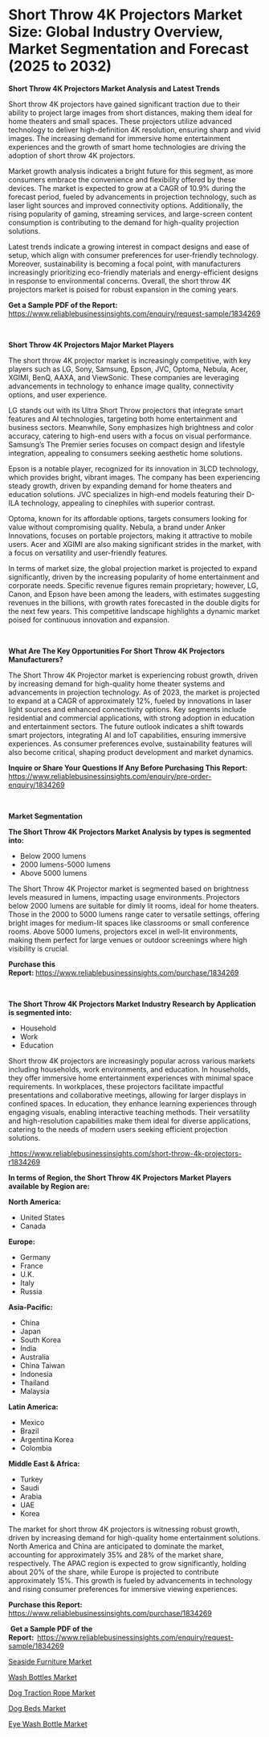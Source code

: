 <p><h1>Short Throw 4K Projectors Market Size: Global Industry Overview, Market Segmentation and Forecast (2025 to 2032)</h1></p><p><strong>Short Throw 4K Projectors Market Analysis and Latest Trends</strong></p>
<p><p>Short throw 4K projectors have gained significant traction due to their ability to project large images from short distances, making them ideal for home theaters and small spaces. These projectors utilize advanced technology to deliver high-definition 4K resolution, ensuring sharp and vivid images. The increasing demand for immersive home entertainment experiences and the growth of smart home technologies are driving the adoption of short throw 4K projectors. </p><p>Market growth analysis indicates a bright future for this segment, as more consumers embrace the convenience and flexibility offered by these devices. The market is expected to grow at a CAGR of 10.9% during the forecast period, fueled by advancements in projection technology, such as laser light sources and improved connectivity options. Additionally, the rising popularity of gaming, streaming services, and large-screen content consumption is contributing to the demand for high-quality projection solutions. </p><p>Latest trends indicate a growing interest in compact designs and ease of setup, which align with consumer preferences for user-friendly technology. Moreover, sustainability is becoming a focal point, with manufacturers increasingly prioritizing eco-friendly materials and energy-efficient designs in response to environmental concerns. Overall, the short throw 4K projectors market is poised for robust expansion in the coming years.</p></p>
<p><strong>Get a Sample PDF of the Report:&nbsp;</strong> <a href="https://www.reliablebusinessinsights.com/enquiry/request-sample/1834269?utm_campaign=950&utm_medium=2&utm_source=Github&utm_content=ia&utm_term=04042025&utm_id=short-throw-4k-projectors">https://www.reliablebusinessinsights.com/enquiry/request-sample/1834269</a></p>
<p>&nbsp;</p>
<p><strong>Short Throw 4K Projectors Major Market Players</strong></p>
<p><p>The short throw 4K projector market is increasingly competitive, with key players such as LG, Sony, Samsung, Epson, JVC, Optoma, Nebula, Acer, XGIMI, BenQ, AAXA, and ViewSonic. These companies are leveraging advancements in technology to enhance image quality, connectivity options, and user experience.</p><p>LG stands out with its Ultra Short Throw projectors that integrate smart features and AI technologies, targeting both home entertainment and business sectors. Meanwhile, Sony emphasizes high brightness and color accuracy, catering to high-end users with a focus on visual performance. Samsung’s The Premier series focuses on compact design and lifestyle integration, appealing to consumers seeking aesthetic home solutions. </p><p>Epson is a notable player, recognized for its innovation in 3LCD technology, which provides bright, vibrant images. The company has been experiencing steady growth, driven by expanding demand for home theaters and education solutions. JVC specializes in high-end models featuring their D-ILA technology, appealing to cinephiles with superior contrast. </p><p>Optoma, known for its affordable options, targets consumers looking for value without compromising quality. Nebula, a brand under Anker Innovations, focuses on portable projectors, making it attractive to mobile users. Acer and XGIMI are also making significant strides in the market, with a focus on versatility and user-friendly features. </p><p>In terms of market size, the global projection market is projected to expand significantly, driven by the increasing popularity of home entertainment and corporate needs. Specific revenue figures remain proprietary; however, LG, Canon, and Epson have been among the leaders, with estimates suggesting revenues in the billions, with growth rates forecasted in the double digits for the next few years. This competitive landscape highlights a dynamic market poised for continuous innovation and expansion.</p></p>
<p>&nbsp;</p>
<p><strong>What Are The Key Opportunities For Short Throw 4K Projectors Manufacturers?</strong></p>
<p><p>The Short Throw 4K Projector market is experiencing robust growth, driven by increasing demand for high-quality home theater systems and advancements in projection technology. As of 2023, the market is projected to expand at a CAGR of approximately 12%, fueled by innovations in laser light sources and enhanced connectivity options. Key segments include residential and commercial applications, with strong adoption in education and entertainment sectors. The future outlook indicates a shift towards smart projectors, integrating AI and IoT capabilities, ensuring immersive experiences. As consumer preferences evolve, sustainability features will also become critical, shaping product development and market dynamics.</p></p>
<p><strong>Inquire or Share Your Questions If Any Before Purchasing This Report:</strong> <a href="https://www.reliablebusinessinsights.com/enquiry/pre-order-enquiry/1834269?utm_campaign=950&utm_medium=2&utm_source=Github&utm_content=ia&utm_term=04042025&utm_id=short-throw-4k-projectors">https://www.reliablebusinessinsights.com/enquiry/pre-order-enquiry/1834269</a></p>
<p>&nbsp;</p>
<p><strong>Market Segmentation</strong></p>
<p><strong>The Short Throw 4K Projectors Market Analysis by types is segmented into:</strong></p>
<p><ul><li>Below 2000 lumens</li><li>2000 lumens-5000 lumens</li><li>Above 5000 lumens</li></ul></p>
<p><p>The Short Throw 4K Projector market is segmented based on brightness levels measured in lumens, impacting usage environments. Projectors below 2000 lumens are suitable for dimly lit rooms, ideal for home theaters. Those in the 2000 to 5000 lumens range cater to versatile settings, offering bright images for medium-lit spaces like classrooms or small conference rooms. Above 5000 lumens, projectors excel in well-lit environments, making them perfect for large venues or outdoor screenings where high visibility is crucial.</p></p>
<p><strong>Purchase this Report:&nbsp;</strong><a href="https://www.reliablebusinessinsights.com/purchase/1834269?utm_campaign=950&utm_medium=2&utm_source=Github&utm_content=ia&utm_term=04042025&utm_id=short-throw-4k-projectors">https://www.reliablebusinessinsights.com/purchase/1834269</a></p>
<p>&nbsp;</p>
<p><strong>The Short Throw 4K Projectors Market Industry Research by Application is segmented into:</strong></p>
<p><ul><li>Household</li><li>Work</li><li>Education</li></ul></p>
<p><p>Short throw 4K projectors are increasingly popular across various markets including households, work environments, and education. In households, they offer immersive home entertainment experiences with minimal space requirements. In workplaces, these projectors facilitate impactful presentations and collaborative meetings, allowing for larger displays in confined spaces. In education, they enhance learning experiences through engaging visuals, enabling interactive teaching methods. Their versatility and high-resolution capabilities make them ideal for diverse applications, catering to the needs of modern users seeking efficient projection solutions.</p></p>
<p><a href="https://www.reliablebusinessinsights.com/short-throw-4k-projectors-r1834269?utm_campaign=950&utm_medium=2&utm_source=Github&utm_content=ia&utm_term=04042025&utm_id=short-throw-4k-projectors">&nbsp;https://www.reliablebusinessinsights.com/short-throw-4k-projectors-r1834269</a></p>
<p><strong>In terms of Region, the Short Throw 4K Projectors Market Players available by Region are:</strong></p>
<p>
    <p> <strong> North America: </strong>
        <ul>
            <li>United States</li>
            <li>Canada</li>
        </ul>
        </p> 
    <p> <strong> Europe: </strong>
        <ul>
            <li>Germany</li>
            <li>France</li>
            <li>U.K.</li>
            <li>Italy</li>
            <li>Russia</li>
        </ul>
        </p> 
    <p> <strong> Asia-Pacific: </strong>
        <ul>
            <li>China</li>
            <li>Japan</li>
            <li>South Korea</li>
            <li>India</li>
            <li>Australia</li>
            <li>China Taiwan</li>
            <li>Indonesia</li>
            <li>Thailand</li>
            <li>Malaysia</li>
        </ul>
        </p> 
    <p> <strong> Latin America: </strong>
        <ul>
            <li>Mexico</li>
            <li>Brazil</li>
            <li>Argentina Korea</li>
            <li>Colombia</li>
        </ul>
        </p> 
    <p> <strong> Middle East & Africa: </strong>
        <ul>
            <li>Turkey</li>
            <li>Saudi</li>
            <li>Arabia</li>
            <li>UAE</li>
            <li>Korea</li>
        </ul>
    </p>
    </p>
<p><p>The market for short throw 4K projectors is witnessing robust growth, driven by increasing demand for high-quality home entertainment solutions. North America and China are anticipated to dominate the market, accounting for approximately 35% and 28% of the market share, respectively. The APAC region is expected to grow significantly, holding about 20% of the share, while Europe is projected to contribute approximately 15%. This growth is fueled by advancements in technology and rising consumer preferences for immersive viewing experiences.</p></p>
<p><strong>Purchase this Report: </strong><a href="https://www.reliablebusinessinsights.com/purchase/1834269?utm_campaign=950&utm_medium=2&utm_source=Github&utm_content=ia&utm_term=04042025&utm_id=short-throw-4k-projectors">https://www.reliablebusinessinsights.com/purchase/1834269</a></p>
<p>&nbsp;<strong>Get a Sample PDF of the Report:&nbsp;&nbsp;</strong><a href="https://www.reliablebusinessinsights.com/enquiry/request-sample/1834269?utm_campaign=950&utm_medium=2&utm_source=Github&utm_content=ia&utm_term=04042025&utm_id=short-throw-4k-projectors">https://www.reliablebusinessinsights.com/enquiry/request-sample/1834269</a></p>
<p><strong></strong></p>
<p><p><a href="https://github.com/oshodikurc/Market-Research-Report-List-1/blob/main/seaside-furniture-market.md?utm_campaign=950&utm_medium=2&utm_source=Github&utm_content=ia&utm_term=04042025&utm_id=short-throw-4k-projectors">Seaside Furniture Market</a></p><p><a href="https://github.com/motanafraxer/Market-Research-Report-List-1/blob/main/wash-bottles-market.md?utm_campaign=950&utm_medium=2&utm_source=Github&utm_content=ia&utm_term=04042025&utm_id=short-throw-4k-projectors">Wash Bottles Market</a></p><p><a href="https://github.com/bramsklizas/Market-Research-Report-List-1/blob/main/dog-traction-rope-market.md?utm_campaign=950&utm_medium=2&utm_source=Github&utm_content=ia&utm_term=04042025&utm_id=short-throw-4k-projectors">Dog Traction Rope Market</a></p><p><a href="https://github.com/efialiurca/Market-Research-Report-List-1/blob/main/dog-beds-market.md?utm_campaign=950&utm_medium=2&utm_source=Github&utm_content=ia&utm_term=04042025&utm_id=short-throw-4k-projectors">Dog Beds Market</a></p><p><a href="https://github.com/noppbebawy/Market-Research-Report-List-1/blob/main/eye-wash-bottle-market.md?utm_campaign=950&utm_medium=2&utm_source=Github&utm_content=ia&utm_term=04042025&utm_id=short-throw-4k-projectors">Eye Wash Bottle Market</a></p></p>